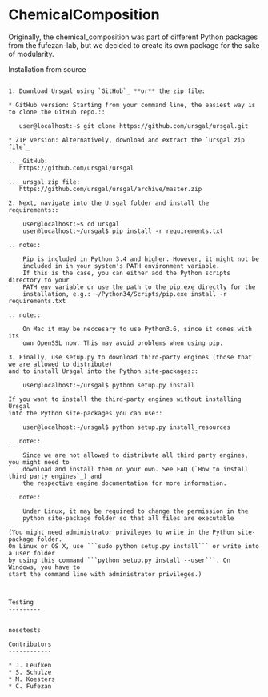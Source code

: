 ChemicalComposition
=====================

<!-- ![RTD](https://readthedocs.org/projects/unimod-mapper/badge/?version=latest)
![Travis-CI](https://travis-ci.org/computational-ms/unimod-mapper.svg?branch=master) -->

Originally, the chemical_composition was part of different Python packages from the fufezan-lab, but we decided to create its own package for the sake of modularity.


Installation from  source
~~~~~~~~~~~~~~~~~~~~~~~~~

1. Download Ursgal using `GitHub`_ **or** the zip file:

* GitHub version: Starting from your command line, the easiest way is to clone the GitHub repo.::

   user@localhost:~$ git clone https://github.com/ursgal/ursgal.git

* ZIP version: Alternatively, download and extract the `ursgal zip file`_

.. _GitHub:
   https://github.com/ursgal/ursgal

.. _ursgal zip file:
   https://github.com/ursgal/ursgal/archive/master.zip

2. Next, navigate into the Ursgal folder and install the requirements::

    user@localhost:~$ cd ursgal
    user@localhost:~/ursgal$ pip install -r requirements.txt

.. note::

    Pip is included in Python 3.4 and higher. However, it might not be
    included in in your system's PATH environment variable.
    If this is the case, you can either add the Python scripts directory to your
    PATH env variable or use the path to the pip.exe directly for the
    installation, e.g.: ~/Python34/Scripts/pip.exe install -r requirements.txt

.. note::

    On Mac it may be neccesary to use Python3.6, since it comes with its
    own OpenSSL now. This may avoid problems when using pip.

3. Finally, use setup.py to download third-party engines (those that we are allowed to distribute)
and to install Ursgal into the Python site-packages::

    user@localhost:~/ursgal$ python setup.py install

If you want to install the third-party engines without installing Ursgal
into the Python site-packages you can use::

    user@localhost:~/ursgal$ python setup.py install_resources

.. note::

    Since we are not allowed to distribute all third party engines, you might need to
    download and install them on your own. See FAQ (`How to install third party engines`_) and
    the respective engine documentation for more information.

.. note::

    Under Linux, it may be required to change the permission in the
    python site-package folder so that all files are executable

(You might need administrator privileges to write in the Python site-package folder.
On Linux or OS X, use ```sudo python setup.py install``` or write into a user folder
by using this command ```python setup.py install --user```. On Windows, you have to
start the command line with administrator privileges.)



Testing
---------


nosetests

Contributors
------------

* J. Leufken
* S. Schulze
* M. Koesters
* C. Fufezan

